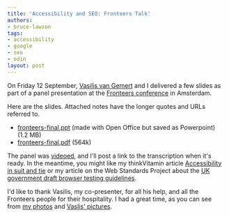 ```yaml
---
title: 'Accessibility and SEO: Fronteers Talk'
authors:
- bruce-lawson
tags:
- accessibility
- google
- seo
- odin
layout: post
---
```

<p>On Friday 12 September, <a href="http://www.vasilis.nl">Vasilis van Gemert</a> and I delivered a few slides as part of a panel presentation at the <a href="http://fronteers.nl/congres/2008/english">Fronteers conference</a> in Amsterdam.</p>

<p>Here are the slides. Attached notes have the longer quotes and URLs referred to.</p>

<ul>
<li><a href="/blog/accessibility-and-seo-fronteers-talk/fronteers-final.ppt">fronteers-final.ppt</a> (made with Open Office but saved as Powerpoint) (1.2 MB)</li>
<li><a href="/blog/accessibility-and-seo-fronteers-talk/fronteers-final.pdf">fronteers-final.pdf</a> (564k)</li>
</ul>

<p>The panel was <a href="http://www.viddler.com/explore/mirabeau/videos/1/">videoed</a>, and I&#39;ll post a link to the transcription when it&#39;s ready. In the meantime, you might like my thinkVitamin article <a href="http://www.thinkvitamin.com/features/design/accessibility-in-suit-and-tie">Accessibility in suit and tie</a> or my article on the Web Standards Project about the <a href="http://www.webstandards.org/2008/09/08/uk-government-draft-browser-guidance-is-daft-browser-guidance/">UK government draft browser testing guidelines</a>.</p> <p>I&#39;d like to thank Vasilis, my co-presenter, for all his help, and all the Fronteers people for their hospitality. I had a great time, as you can see from <a href="http://www.flickr.com/photos/24374884@N08/sets/72157607266468302/">my photos</a> and <a href="http://vasilis.nl/photos/digitaal/fronteers_2008/">Vaslis&#39; pictures</a>.</p>

